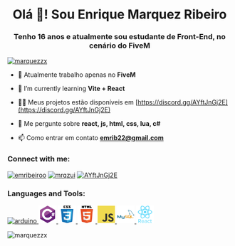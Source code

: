 <h1 align="center">Olá 👋! Sou Enrique Marquez Ribeiro</h1>
<h3 align="center">Tenho 16 anos e atualmente sou estudante de Front-End, no cenário do FiveM</h3>

<p align="left"> <a href="https://github.com/ryo-ma/github-profile-trophy"><img src="https://github-profile-trophy.vercel.app/?username=marquezzx" alt="marquezzx" /></a> </p>

- 🔭 Atualmente trabalho apenas no **FiveM**

- 🌱 I’m currently learning **Vite + React**

- 👨‍💻 Meus projetos estão disponíveis em [https://discord.gg/AYftJnGj2E](https://discord.gg/AYftJnGj2E)

- 💬 Me pergunte sobre **react, js, html, css, lua, c#**

- 📫 Como entrar em contato **emrib22@gmail.com**

<h3 align="left">Connect with me:</h3>
<p align="left">
<a href="https://instagram.com/emribeiroo" target="blank"><img align="center" src="https://raw.githubusercontent.com/rahuldkjain/github-profile-readme-generator/master/src/images/icons/Social/instagram.svg" alt="emribeiroo" height="30" width="40" /></a>
<a href="https://www.behance.net/mrqzui" target="blank"><img align="center" src="https://raw.githubusercontent.com/rahuldkjain/github-profile-readme-generator/master/src/images/icons/Social/behance.svg" alt="mrqzui" height="30" width="40" /></a>
<a href="https://discord.gg/AYftJnGj2E" target="blank"><img align="center" src="https://raw.githubusercontent.com/rahuldkjain/github-profile-readme-generator/master/src/images/icons/Social/discord.svg" alt="AYftJnGj2E" height="30" width="40" /></a>
</p>

<h3 align="left">Languages and Tools:</h3>
<p align="left"> <a href="https://www.arduino.cc/" target="_blank" rel="noreferrer"> <img src="https://cdn.worldvectorlogo.com/logos/arduino-1.svg" alt="arduino" width="40" height="40"/> </a> <a href="https://www.w3schools.com/cs/" target="_blank" rel="noreferrer"> <img src="https://raw.githubusercontent.com/devicons/devicon/master/icons/csharp/csharp-original.svg" alt="csharp" width="40" height="40"/> </a> <a href="https://www.w3schools.com/css/" target="_blank" rel="noreferrer"> <img src="https://raw.githubusercontent.com/devicons/devicon/master/icons/css3/css3-original-wordmark.svg" alt="css3" width="40" height="40"/> </a> <a href="https://www.w3.org/html/" target="_blank" rel="noreferrer"> <img src="https://raw.githubusercontent.com/devicons/devicon/master/icons/html5/html5-original-wordmark.svg" alt="html5" width="40" height="40"/> </a> <a href="https://developer.mozilla.org/en-US/docs/Web/JavaScript" target="_blank" rel="noreferrer"> <img src="https://raw.githubusercontent.com/devicons/devicon/master/icons/javascript/javascript-original.svg" alt="javascript" width="40" height="40"/> </a> <a href="https://www.mysql.com/" target="_blank" rel="noreferrer"> <img src="https://raw.githubusercontent.com/devicons/devicon/master/icons/mysql/mysql-original-wordmark.svg" alt="mysql" width="40" height="40"/> </a> <a href="https://reactjs.org/" target="_blank" rel="noreferrer"> <img src="https://raw.githubusercontent.com/devicons/devicon/master/icons/react/react-original-wordmark.svg" alt="react" width="40" height="40"/> </a> </p>

<p><img align="center" src="https://github-readme-stats.vercel.app/api/top-langs?username=marquezzx&show_icons=true&locale=en&layout=compact" alt="marquezzx" /></p>
